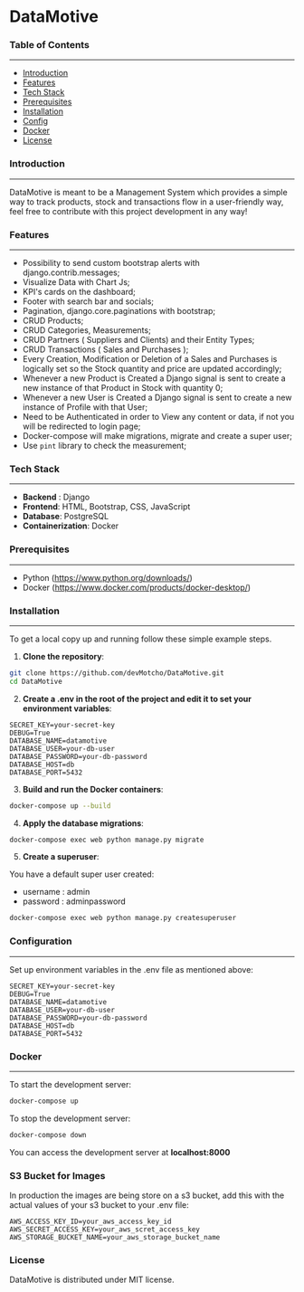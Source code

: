 # DataMotive


### Table of Contents

---

- [Introduction](#introduction)
- [Features](#features)
- [Tech Stack](#tech-stack)
- [Prerequisites](#prerequisites)
- [Installation](#installation)
- [Config](#conf)
- [Docker](#docker)
- [License](#license)

### Introduction

---

DataMotive is meant to be a Management System which provides a simple way to track products, stock and transactions flow in a user-friendly way, feel free to contribute with this project development in any way!

### Features

---

- Possibility to send custom bootstrap alerts with django.contrib.messages;
- Visualize Data with Chart Js;
- KPI's cards on the dashboard;
- Footer with search bar and socials;
- Pagination, django.core.paginations with bootstrap;
- CRUD Products;
- CRUD Categories, Measurements;
- CRUD Partners ( Suppliers and Clients) and their Entity Types;
- CRUD Transactions ( Sales and Purchases );
- Every Creation, Modification or Deletion of a Sales and Purchases is logically set so the Stock quantity and price are updated accordingly;
- Whenever a new Product is Created a Django signal is sent to create a new instance of that Product in Stock with quantity 0;
- Whenever a new User is Created a Django signal is sent to create a new instance of Profile with that User;
- Need to be Authenticated in order to View any content or data, if not you will be redirected to login page;
- Docker-compose will make migrations, migrate and create a super user;
- Use `pint` library to check the measurement;

### Tech Stack

---

- **Backend** : Django
- **Frontend**: HTML, Bootstrap, CSS, JavaScript
- **Database**: PostgreSQL
- **Containerization**: Docker

### Prerequisites

---

- Python (https://www.python.org/downloads/)
- Docker (https://www.docker.com/products/docker-desktop/)

### Installation

---

To get a local copy up and running follow these simple example steps.

1. **Clone the repository**:

```bash
git clone https://github.com/devMotcho/DataMotive.git
cd DataMotive
```

2. **Create a .env in the root of the project and edit it to set your environment variables**:

```.env
SECRET_KEY=your-secret-key
DEBUG=True
DATABASE_NAME=datamotive
DATABASE_USER=your-db-user
DATABASE_PASSWORD=your-db-password
DATABASE_HOST=db
DATABASE_PORT=5432
```

3. **Build and run the Docker containers**:

```bash
docker-compose up --build
```

4. **Apply the database migrations**:

```bash
docker-compose exec web python manage.py migrate
```

5. **Create a superuser**:

You have a default super user created:

- username : admin
- password : adminpassword

```bash
docker-compose exec web python manage.py createsuperuser
```

### Configuration

---

Set up environment variables in the .env file as mentioned above:

```
SECRET_KEY=your-secret-key
DEBUG=True
DATABASE_NAME=datamotive
DATABASE_USER=your-db-user
DATABASE_PASSWORD=your-db-password
DATABASE_HOST=db
DATABASE_PORT=5432
```

### Docker

---

To start the development server:

```bash
docker-compose up
```

To stop the development server:

```bash
docker-compose down
```

You can access the development server at **localhost:8000**


### S3 Bucket for Images
In production the images are being store on a s3 bucket, add this with the actual values of your s3 bucket to your .env file:

```
AWS_ACCESS_KEY_ID=your_aws_access_key_id
AWS_SECRET_ACCESS_KEY=your_aws_scret_access_key
AWS_STORAGE_BUCKET_NAME=your_aws_storage_bucket_name
```

### License

DataMotive is distributed under MIT license.
